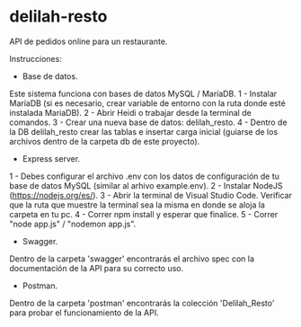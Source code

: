 # delilah-resto
API de pedidos online para un restaurante.

Instrucciones:

* Base de datos.

Este sistema funciona con bases de datos MySQL / MaríaDB.
1 - Instalar MaríaDB (si es necesario, crear variable de entorno con la ruta donde esté instalada MariaDB).
2 - Abrir Heidi o trabajar desde la terminal de comandos.
3 - Crear una nueva base de datos: delilah_resto.
4 - Dentro de la DB delilah_resto crear las tablas e insertar carga inicial (guiarse de los archivos dentro de la carpeta db de este proyecto).

* Express server.

1 - Debes configurar el archivo .env con los datos de configuración de tu base de datos MySQL (similar al arhivo example.env).
2 - Instalar NodeJS (https://nodejs.org/es/).
3 - Abrir la terminal de Visual Studio Code. Verificar que la ruta que muestre la terminal sea la misma en donde se aloja la carpeta en tu pc.
4 - Correr npm install y esperar que finalice.
5 - Correr "node app.js" / "nodemon app.js".

* Swagger.

Dentro de la carpeta 'swagger' encontrarás el archivo spec con la documentación de la API para su correcto uso.

* Postman.

Dentro de la carpeta 'postman' encontrarás la colección 'Delilah_Resto' para probar el funcionamiento de la API.

